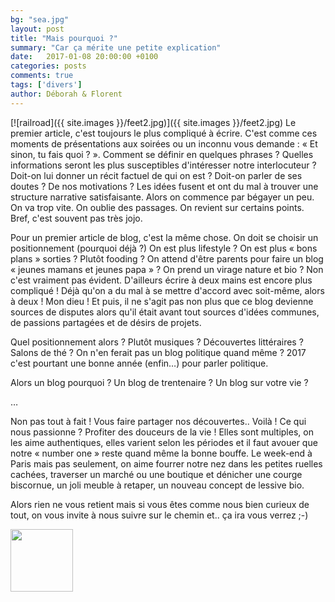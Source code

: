 ```yaml
---
bg: "sea.jpg"
layout: post
title: "Mais pourquoi ?"
summary: "Car ça mérite une petite explication"
date:   2017-01-08 20:00:00 +0100
categories: posts
comments: true
tags: ['divers']
author: Déborah & Florent
---
```


[![railroad]({{ site.images }}/feet2.jpg)]({{ site.images }}/feet2.jpg)
Le premier article, c'est toujours le plus compliqué à écrire. C'est comme ces moments de présentations aux soirées ou un inconnu vous demande : « Et sinon, tu fais quoi ? ». Comment se définir en quelques phrases ? Quelles informations seront les plus susceptibles d'intéresser notre interlocuteur ? Doit-on lui donner un récit factuel de qui on est ? Doit-on parler de ses doutes ? De nos motivations ? Les idées fusent et ont du mal à trouver une structure narrative satisfaisante. Alors on commence par bégayer un peu. On va trop vite. On oublie des passages. On revient sur certains points. Bref, c'est souvent pas très jojo.

Pour un premier article de blog, c'est la même chose. On doit se choisir un positionnement (pourquoi déjà ?) On est plus lifestyle ? On est plus « bons plans » sorties ? Plutôt fooding ? On attend d'être parents pour faire un blog « jeunes mamans et jeunes papa » ? On prend un virage nature et bio ? Non c'est vraiment pas évident. D'ailleurs écrire à deux mains est encore plus compliqué ! Déjà qu'on a du mal à se mettre d'accord avec soit-même, alors à deux ! Mon dieu ! Et puis, il ne s'agit pas non plus que ce blog devienne sources de disputes alors qu'il était avant tout sources d'idées communes, de passions partagées et de désirs de projets. 

Quel positionnement alors ? Plutôt musiques ? Découvertes littéraires ? Salons de thé ? On n'en ferait pas un blog politique quand même ? 2017 c'est pourtant une bonne année (enfin…) pour parler politique.

Alors un blog pourquoi ? Un blog de trentenaire ? Un blog sur votre vie ?

… 

Non pas tout à fait !
Vous faire partager nos découvertes.. Voilà !
Ce qui nous passionne ? Profiter des douceurs de la vie ! 
Elles sont multiples, on les aime authentiques, elles varient selon les périodes et il faut avouer que notre « number one » reste quand même la bonne bouffe. 
Le week-end à Paris mais pas seulement, on aime fourrer notre nez dans les petites ruelles cachées, traverser un marché ou une boutique et dénicher une courge biscornue, un joli meuble à retaper, un nouveau concept de lessive bio.


Alors rien ne vous retient mais si vous êtes comme nous bien curieux de tout, on vous invite à nous
suivre sur le chemin et.. ça ira vous verrez ;-)

<img src="{{ site.url }}{{ site.images }}/bike.svg" width="100"/>